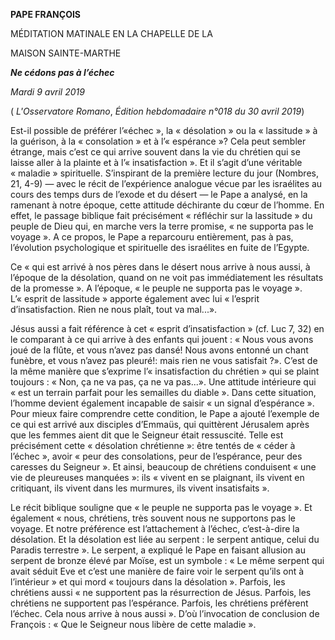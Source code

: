 **PAPE FRANÇOIS**

MÉDITATION MATINALE EN LA CHAPELLE DE LA

MAISON SAINTE-MARTHE

***Ne cédons pas à l’échec***

*Mardi 9 avril 2019*

( *L'Osservatore Romano*, *Édition hebdomadaire n°018 du 30 avril 2019*)

Est-il possible de préférer l’«échec », la « désolation » ou la « lassitude » à la guérison, à la « consolation » et à l’« espérance »? Cela peut sembler étrange, mais c’est ce qui arrive souvent dans la vie du chrétien qui se laisse aller à la plainte et à l’« insatisfaction ». Et il s’agit d’une véritable « maladie » spirituelle. S’inspirant de la première lecture du jour (Nombres, 21, 4-9) — avec le récit de l’expérience analogue vécue par les israélites au cours des temps durs de l’exode et du désert — le Pape a analysé, en la ramenant à notre époque, cette attitude déchirante du cœur de l’homme. En effet, le passage biblique fait précisément « réfléchir sur la lassitude » du peuple de Dieu qui, en marche vers la terre promise, « ne supporta pas le voyage ». A ce propos, le Pape a reparcouru entièrement, pas à pas, l’évolution psychologique et spirituelle des israélites en fuite de l’Egypte.

Ce « qui est arrivé à nos pères dans le désert nous arrive à nous aussi, à l’époque de la désolation, quand on ne voit pas immédiatement les résultats de la promesse ». A l’époque, « le peuple ne supporta pas le voyage ». L’« esprit de lassitude » apporte également avec lui « l’esprit d’insatisfaction. Rien ne nous plaît, tout va mal...».

Jésus aussi a fait référence à cet « esprit d’insatisfaction » (cf. Luc 7, 32) en le comparant à ce qui arrive à des enfants qui jouent : « Nous vous avons joué de la flûte, et vous n’avez pas dansé! Nous avons entonné un chant funèbre, et vous n’avez pas pleuré!: mais rien ne vous satisfait ?». C’est de la même manière que s’exprime l’« insatisfaction du chrétien » qui se plaint toujours : « Non, ça ne va pas, ça ne va pas...». Une attitude intérieure qui « est un terrain parfait pour les semailles du diable ». Dans cette situation, l’homme devient également incapable de saisir « un signal d’espérance ». Pour mieux faire comprendre cette condition, le Pape a ajouté l’exemple de ce qui est arrivé aux disciples d’Emmaüs, qui quittèrent Jérusalem après que les femmes aient dit que le Seigneur était ressuscité. Telle est précisément cette « désolation chrétienne »: être tentés de « céder à l’échec », avoir « peur des consolations, peur de l’espérance, peur des caresses du Seigneur ». Et ainsi, beaucoup de chrétiens conduisent « une vie de pleureuses manquées »: ils « vivent en se plaignant, ils vivent en critiquant, ils vivent dans les murmures, ils vivent insatisfaits ».

Le récit biblique souligne que « le peuple ne supporta pas le voyage ». Et également « nous, chrétiens, très souvent nous ne supportons pas le voyage. Et notre préférence est l’attachement à l’échec, c’est-à-dire la désolation. Et la désolation est liée au serpent : le serpent antique, celui du Paradis terrestre ». Le serpent, a expliqué le Pape en faisant allusion au serpent de bronze élevé par Moïse, est un symbole : « Le même serpent qui avait séduit Eve et c’est une manière de faire voir le serpent qu’ils ont à l’intérieur » et qui mord « toujours dans la désolation ». Parfois, les chrétiens aussi « ne supportent pas la résurrection de Jésus. Parfois, les chrétiens ne supportent pas l’espérance. Parfois, les chrétiens préfèrent l’échec. Cela nous arrive à nous aussi ». D’où l’invocation de conclusion de François : « Que le Seigneur nous libère de cette maladie ».